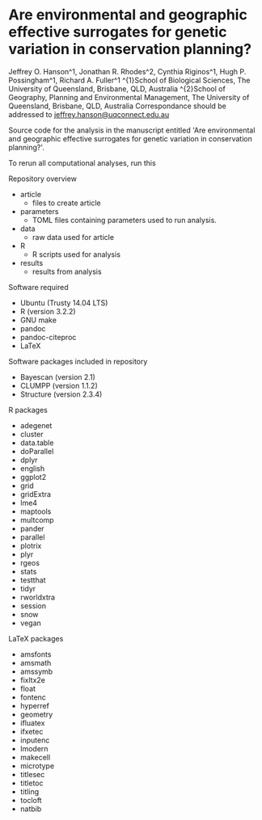 Are environmental and geographic effective surrogates for genetic variation in conservation planning?
========================================================================================================

Jeffrey O. Hanson^1, Jonathan R. Rhodes^2, Cynthia Riginos^1, Hugh P. Possingham^1, Richard A. Fuller^1
^{1}School of Biological Sciences, The University of Queensland, Brisbane, QLD, Australia 
^{2}School of Geography, Planning and Environmental Management, The University of Queensland, Brisbane, QLD, Australia
Correspondance should be addressed to jeffrey.hanson@uqconnect.edu.au

Source code for the analysis in the manuscript entitled 'Are environmental and geographic effective surrogates for genetic variation in conservation planning?'. 

To rerun all computational analyses, run this 


Repository overview
* article
	+ files to create article
* parameters
	+ TOML files containing parameters used to run analysis.
* data
	+ raw data used for article
* R
	+ R scripts used for analysis 
* results
	+ results from analysis

Software required
* Ubuntu (Trusty 14.04 LTS)
* R (version 3.2.2)
* GNU make
* pandoc
* pandoc-citeproc
* LaTeX

Software packages included in repository
* Bayescan (version 2.1)
* CLUMPP (version 1.1.2)
* Structure (version 2.3.4)

R packages
* adegenet
* cluster
* data.table
* doParallel
* dplyr
* english
* ggplot2
* grid
* gridExtra
* lme4
* maptools
* multcomp
* pander
* parallel
* plotrix
* plyr
* rgeos
* stats
* testthat
* tidyr
* rworldxtra
* session
* snow
* vegan

LaTeX packages
* amsfonts
* amsmath
* amssymb
* fixltx2e
* float
* fontenc
* hyperref
* geometry
* ifluatex
* ifxetec
* inputenc
* lmodern
* makecell
* microtype
* titlesec
* titletoc
* titling
* tocloft
* natbib

